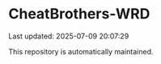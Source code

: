# CheatBrothers-WRD

Last updated: 2025-07-09 20:07:29

This repository is automatically maintained.
